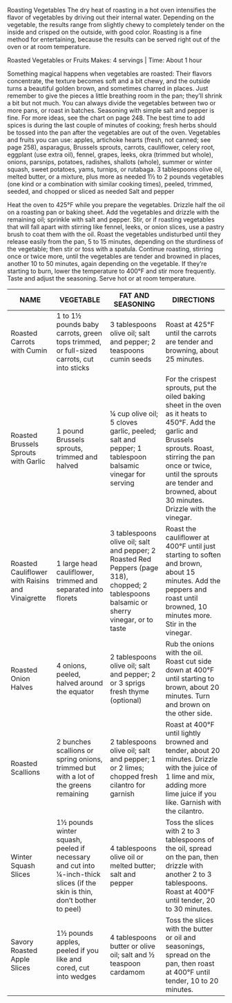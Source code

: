 Roasting Vegetables
The dry heat of roasting in a hot oven intensifies the flavor of vegetables by driving out their internal water. Depending on the vegetable, the results range from slightly chewy to completely tender on the inside and crisped on the outside, with good color. Roasting is a fine method for entertaining, because the results can be served right out of the oven or at room temperature.

Roasted Vegetables or Fruits
Makes: 4 servings | Time: About 1 hour
 
Something magical happens when vegetables are roasted: Their flavors concentrate, the texture becomes soft and a bit chewy, and the outside turns a beautiful golden brown, and sometimes charred in places. Just remember to give the pieces a little breathing room in the pan; they’ll shrink a bit but not much. You can always divide the vegetables between two or more pans, or roast in batches.
Seasoning with simple salt and pepper is fine. For more ideas, see the chart on page 248. The best time to add spices is during the last couple of minutes of cooking; fresh herbs should be tossed into the pan after the vegetables are out of the oven.
Vegetables and fruits you can use: apples, artichoke hearts (fresh, not canned; see page 258), asparagus, Brussels sprouts, carrots, cauliflower, celery root, eggplant (use extra oil), fennel, grapes, leeks, okra (trimmed but whole), onions, parsnips, potatoes, radishes, shallots (whole), summer or winter squash, sweet potatoes, yams, turnips, or rutabaga.
3 tablespoons olive oil, melted butter, or a mixture, plus more as needed
1½ to 2 pounds vegetables (one kind or a combination with similar cooking times), peeled, trimmed, seeded, and chopped or sliced as needed
Salt and pepper

Heat the oven to 425°F while you prepare the vegetables. Drizzle half the oil on a roasting pan or baking sheet. Add the vegetables and drizzle with the remaining oil; sprinkle with salt and pepper. Stir, or if roasting vegetables that will fall apart with stirring like fennel, leeks, or onion slices, use a pastry brush to coat them with the oil.
Roast the vegetables undisturbed until they release easily from the pan, 5 to 15 minutes, depending on the sturdiness of the vegetable; then stir or toss with a spatula.
Continue roasting, stirring once or twice more, until the vegetables are tender and browned in places, another 10 to 50 minutes, again depending on the vegetable. If they’re starting to burn, lower the temperature to 400°F and stir more frequently. Taste and adjust the seasoning. Serve hot or at room temperature.

| NAME                                             | VEGETABLE                                                                                                                 | FAT AND SEASONING                                                                                                                          | DIRECTIONS                                                                                                                                                                                                                                               |
| ------------------------------------------------ | ------------------------------------------------------------------------------------------------------------------------- | ------------------------------------------------------------------------------------------------------------------------------------------ | -------------------------------------------------------------------------------------------------------------------------------------------------------------------------------------------------------------------------------------------------------- |
| Roasted Carrots with Cumin                       | 1 to 1½ pounds baby carrots, green tops trimmed, or full-sized carrots, cut into sticks                                   | 3 tablespoons olive oil; salt and pepper; 2 teaspoons cumin seeds                                                                          | Roast at 425°F until the carrots are tender and browning, about 25 minutes.                                                                                                                                                                              |
| Roasted Brussels Sprouts with Garlic             | 1 pound Brussels sprouts, trimmed and halved                                                                              | ¼ cup olive oil; 5 cloves garlic, peeled; salt and pepper; 1 tablespoon balsamic vinegar for serving                                       | For the crispest sprouts, put the oiled baking sheet in the oven as it heats to 450°F. Add the garlic and Brussels sprouts. Roast, stirring the pan once or twice, until the sprouts are tender and browned, about 30 minutes. Drizzle with the vinegar. |
| Roasted Cauliflower with Raisins and Vinaigrette | 1 large head cauliflower, trimmed and separated into florets                                                              | 3 tablespoons olive oil; salt and pepper; 2 Roasted Red Peppers (page 318), chopped; 2 tablespoons balsamic or sherry vinegar, or to taste | Roast the cauliflower at 400°F until just starting to soften and brown, about 15 minutes. Add the peppers and roast until browned, 10 minutes more. Stir in the vinegar.                                                                                 |
| Roasted Onion Halves                             | 4 onions, peeled, halved around the equator                                                                               | 2 tablespoons olive oil; salt and pepper; 2 or 3 sprigs fresh thyme (optional)                                                             | Rub the onions with the oil. Roast cut side down at 400°F until starting to brown, about 20 minutes. Turn and brown on the other side.                                                                                                                   |
| Roasted Scallions                                | 2 bunches scallions or spring onions, trimmed but with a lot of the greens remaining                                      | 2 tablespoons olive oil; salt and pepper; 1 or 2 limes; chopped fresh cilantro for garnish                                                 | Roast at 400°F until lightly browned and tender, about 20 minutes. Drizzle with the juice of 1 lime and mix, adding more lime juice if you like. Garnish with the cilantro.                                                                              |
| Winter Squash Slices                             | 1½ pounds winter squash, peeled if necessary and cut into ¼-inch-thick slices (if the skin is thin, don’t bother to peel) | 4 tablespoons olive oil or melted butter; salt and pepper                                                                                  | Toss the slices with 2 to 3 tablespoons of the oil, spread on the pan, then drizzle with another 2 to 3 tablespoons. Roast at 400°F until tender, 20 to 30 minutes.                                                                                      |
| Savory Roasted Apple Slices                      | 1½ pounds apples, peeled if you like and cored, cut into wedges                                                           | 4 tablespoons butter or olive oil; salt and ½ teaspoon cardamom                                                                            | Toss the slices with the butter or oil and seasonings, spread on the pan, then roast at 400°F until tender, 10 to 20 minutes.                                                                                                                            |